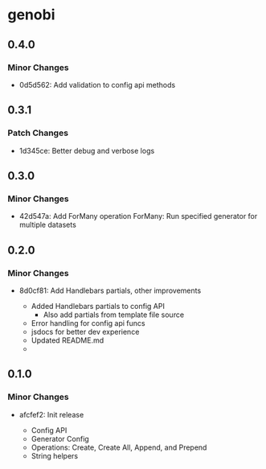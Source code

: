 # genobi

## 0.4.0

### Minor Changes

- 0d5d562: Add validation to config api methods

## 0.3.1

### Patch Changes

- 1d345ce: Better debug and verbose logs

## 0.3.0

### Minor Changes

- 42d547a: Add ForMany operation
  ForMany: Run specified generator for multiple datasets

## 0.2.0

### Minor Changes

- 8d0cf81: Add Handlebars partials, other improvements

  - Added Handlebars partials to config API
    - Also add partials from template file source
  - Error handling for config api funcs
  - jsdocs for better dev experience
  - Updated README.md
  -

## 0.1.0

### Minor Changes

- afcfef2: Init release

  - Config API
  - Generator Config
  - Operations: Create, Create All, Append, and Prepend
  - String helpers
